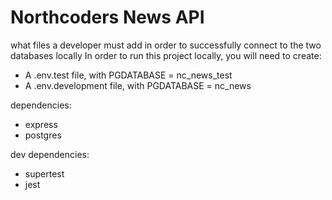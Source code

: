 # Northcoders News API

what files a developer must add in order to successfully connect to the two databases locally
In order to run this project locally, you will need to create:

- A .env.test file, with PGDATABASE = nc_news_test
- A .env.development file, with PGDATABASE = nc_news

dependencies:
- express
- postgres

dev dependencies:
- supertest
- jest